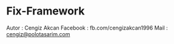 # Fix-Framework

Autor     : Cengiz Akcan
Facebook  : fb.com/cengizakcan1996
Mail      : cengiz@polotasarim.com

